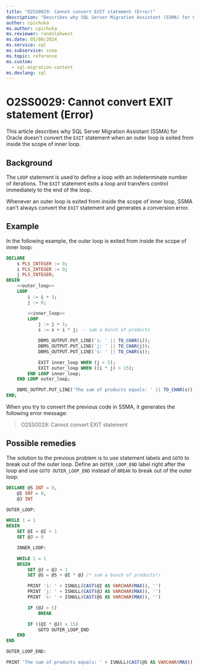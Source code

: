```yaml
---
title: "O2SS0029: Cannot convert EXIT statement (Error)"
description: "Describes why SQL Server Migration Assistant (SSMA) for Oracle doesn't convert the EXIT statement when an outer loop is exited from inside the scope of inner loop."
author: cpichuka
ms.author: cpichuka
ms.reviewer: randolphwest
ms.date: 05/08/2024
ms.service: sql
ms.subservice: ssma
ms.topic: reference
ms.custom:
  - sql-migration-content
ms.devlang: sql
---
```


# O2SS0029: Cannot convert EXIT statement (Error)

This article describes why SQL Server Migration Assistant (SSMA) for Oracle doesn't convert the `EXIT` statement when an outer loop is exited from inside the scope of inner loop.

## Background

The `LOOP` statement is used to define a loop with an indeterminate number of iterations. The `EXIT` statement exits a loop and transfers control immediately to the end of the loop.

Whenever an outer loop is exited from inside the scope of inner loop, SSMA can't always convert the `EXIT` statement and generates a conversion error.

## Example

In the following example, the outer loop is exited from inside the scope of inner loop:

```sql
DECLARE
    s PLS_INTEGER := 0;
    i PLS_INTEGER := 0;
    j PLS_INTEGER;
BEGIN
    <<outer_loop>>
    LOOP
        i := i + 1;
        j := 0;

        <<inner_loop>>
        LOOP
            j := j + 1;
            s := s + i * j; -- sum a bunch of products

            DBMS_OUTPUT.PUT_LINE('i: ' || TO_CHAR(i));
            DBMS_OUTPUT.PUT_LINE('j: ' || TO_CHAR(j));
            DBMS_OUTPUT.PUT_LINE('s: ' || TO_CHAR(s));

            EXIT inner_loop WHEN (j > 5);
            EXIT outer_loop WHEN ((i * j) > 15);
        END LOOP inner_loop;
    END LOOP outer_loop;

    DBMS_OUTPUT.PUT_LINE('The sum of products equals: ' || TO_CHAR(s));
END;
```

When you try to convert the previous code in SSMA, it generates the following error message:

> O2SS0029: Cannot convert EXIT statement

## Possible remedies

The solution to the previous problem is to use statement labels and `GOTO` to break out of the outer loop. Define an `OUTER_LOOP_END` label right after the loop and use `GOTO OUTER_LOOP_END` instead of `BREAK` to break out of the outer loop:

```sql
DECLARE @S INT = 0,
    @I INT = 0,
    @J INT

OUTER_LOOP:

WHILE 1 = 1
BEGIN
    SET @I = @I + 1
    SET @J = 0

    INNER_LOOP:

    WHILE 1 = 1
    BEGIN
        SET @J = @J + 1
        SET @S = @S + @I * @J /* sum a bunch of products*/

        PRINT 'i: ' + ISNULL(CAST(@I AS VARCHAR(MAX)), '')
        PRINT 'j: ' + ISNULL(CAST(@J AS VARCHAR(MAX)), '')
        PRINT 's: ' + ISNULL(CAST(@S AS VARCHAR(MAX)), '')

        IF (@J > 5)
            BREAK

        IF ((@I * @J) > 15)
            GOTO OUTER_LOOP_END
    END
END

OUTER_LOOP_END:

PRINT 'The sum of products equals: ' + ISNULL(CAST(@S AS VARCHAR(MAX)), '');
```

